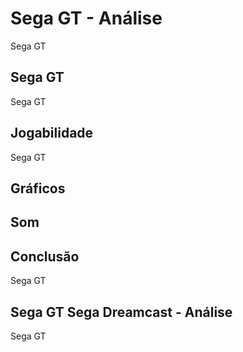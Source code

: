 ---
---

# Sega GT - Análise

Sega GT

## Sega GT

Sega GT

## Jogabilidade

Sega GT

## Gráficos


## Som

## Conclusão

Sega GT

## Sega GT Sega Dreamcast - Análise

Sega GT
